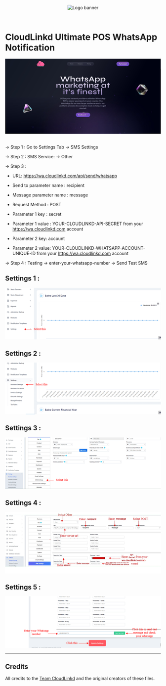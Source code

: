 <p align="center">
<img alt="Logo banner" src="https://github.com/cloudlinkd-networks/whatsapp-notification/blob/main/logo.png"/></p>
</br>

# CloudLinkd Ultimate POS WhatsApp Notification

![Example dashboard](https://raw.githubusercontent.com/cloudlinkd-networks/WHMCS-WhatsApp-Notification/refs/heads/main/screenshot-4.png)
</br></br>

-> Step 1 : Go to Settings Tab -> SMS Settings

-> Step 2 : SMS Service: -> Other

-> Step 3 :

- URL: https://wa.cloudlinkd.com/api/send/whatsapp

- Send to parameter name : recipient

- Message parameter name : message

- Request Method : POST

- Parameter 1 key : secret
- Parameter 1 value : YOUR-CLOUDLINKD-API-SECRET from your https://wa.cloudlinkd.com account

- Parameter 2 key: account
- Parameter 2 value: YOUR-CLOUDLINKD-WHATSAPP-ACCOUNT-UNIQUE-ID from your https://wa.cloudlinkd.com account

-> Step 4 : Testing -> enter-your-whatsapp-number -> Send Test SMS

## Settings 1 :

![Example settings](https://raw.githubusercontent.com/cloudlinkd-networks/UltimatePOS-WhatsApp-Notification/refs/heads/main/ultimatepos-1-s.png)

## Settings 2 :

![Example settings](https://raw.githubusercontent.com/cloudlinkd-networks/UltimatePOS-WhatsApp-Notification/refs/heads/main/ultimatepos-2-s.png)

## Settings 3 :

![Example settings](https://raw.githubusercontent.com/cloudlinkd-networks/UltimatePOS-WhatsApp-Notification/refs/heads/main/ultimatepos-3-s.png)

## Settings 4 :

![Example settings](https://raw.githubusercontent.com/cloudlinkd-networks/UltimatePOS-WhatsApp-Notification/refs/heads/main/ultimatepos-4-s.png)

## Settings 5 :

![Example settings](https://raw.githubusercontent.com/cloudlinkd-networks/UltimatePOS-WhatsApp-Notification/refs/heads/main/ultimatepos-5-s.png)

----------

## Credits

All credits to the [Team CloudLinkd](https://www.cloudlinkd.com) and the original creators of these files.</br>
